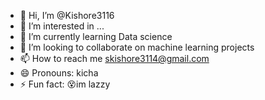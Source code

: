 - 👋 Hi, I’m @Kishore3116
- 👀 I’m interested in ...
- 🌱 I’m currently learning Data science
- 💞️ I’m looking to collaborate on machine learning projects
- 📫 How to reach me skishore3114@gmail.com
- 😄 Pronouns: kicha
- ⚡ Fun fact: 😵im lazzy 

<!---
Kishore3116/Kishore3116 is a ✨ special ✨ repository because its `README.md` (this file) appears on your GitHub profile.
You can click the Preview link to take a look at your changes.
--->
